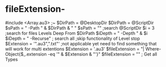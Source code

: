 # fileExtension-
#include &lt;Array.au3>  ;~ $DirPath = @DesktopDir $DirPath = @ScriptDir $sPath = " -Path " &amp; $DirPath &amp; " " $sPath = "" ;search  @ScriptDir  $i = 3  ;search for files Levels Deep From $DirPath $iDepth = " -Depth " &amp; $i $iDepth = " -Recurse"   ; search all ;skip functionality of Level stop  $Extension = '".au3",".txt"' ;not applicable yet need to find something that will work for multi extentions $Extension = '.au3'  $fileExtension = "| Where-Object{$_.extension -eq '" &amp; $Extension &amp; "'}" $fileExtension = "" ; Get all Types
